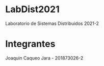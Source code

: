 # LabDist2021
Laboratorio de Sistemas Distribuidos 2021-2

# Integrantes
Joaquin Caqueo Jara - 201873026-2


